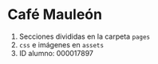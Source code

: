 # Café Mauleón

1. Secciones divididas en la carpeta `pages`
2. `css` e imágenes en `assets`
3. ID alumno: 000017897
